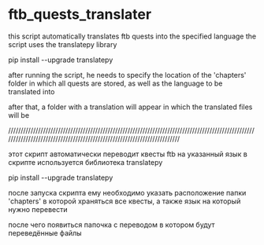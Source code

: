# ftb_quests_translater
this script automatically translates ftb quests into the specified language
the script uses the translatepy library

pip install --upgrade translatepy

after running the script, he needs to specify the location of the 'chapters' folder in which all quests are stored, as well as the language to be translated into

after that, a folder with a translation will appear in which the translated files will be

////////////////////////////////////////////////////////////////////////////////////////////////////////////////////////////////////////////////////////////////////////

этот скрипт автоматически переводит квесты ftb на указанный язык
в скрипте используется библиотека translatepy 

pip install --upgrade translatepy

после запуска скрипта ему необходимо указать расположение папки 'chapters' в которой храняться все квесты, а также язык на который нужно перевести

после чего появиться папочка с переводом в котором будут переведённые файлы

